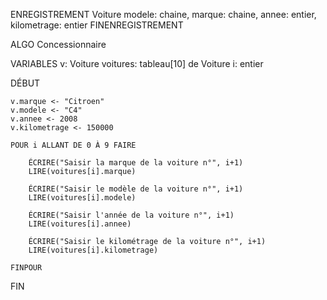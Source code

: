 ENREGISTREMENT Voiture
    modele: chaine,
    marque: chaine,
    annee: entier,
    kilometrage: entier
FINENREGISTREMENT

ALGO Concessionnaire

VARIABLES
    v: Voiture
    voitures: tableau[10] de Voiture
    i: entier

DÉBUT

    v.marque <- "Citroen"
    v.modele <- "C4"
    v.annee <- 2008
    v.kilometrage <- 150000

    POUR i ALLANT DE 0 À 9 FAIRE

        ÉCRIRE("Saisir la marque de la voiture n°", i+1)
        LIRE(voitures[i].marque)

        ÉCRIRE("Saisir le modèle de la voiture n°", i+1)
        LIRE(voitures[i].modele)

        ÉCRIRE("Saisir l'année de la voiture n°", i+1)
        LIRE(voitures[i].annee)

        ÉCRIRE("Saisir le kilométrage de la voiture n°", i+1)
        LIRE(voitures[i].kilometrage)

    FINPOUR

FIN
